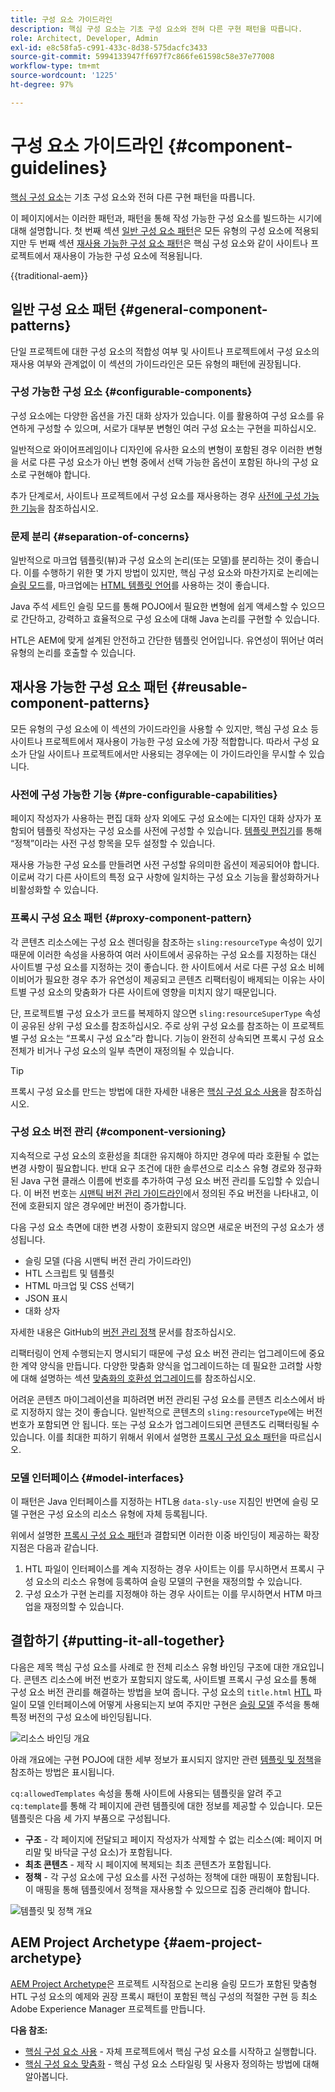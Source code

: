 ```yaml
---
title: 구성 요소 가이드라인
description: 핵심 구성 요소는 기초 구성 요소와 전혀 다른 구현 패턴을 따릅니다.
role: Architect, Developer, Admin
exl-id: e8c58fa5-c991-433c-8d38-575dacfc3433
source-git-commit: 5994133947ff697f7c866fe61598c58e37e77008
workflow-type: tm+mt
source-wordcount: '1225'
ht-degree: 97%

---
```


# 구성 요소 가이드라인 {#component-guidelines}

[핵심 구성 요소](overview.md)는 기초 구성 요소와 전혀 다른 구현 패턴을 따릅니다.

이 페이지에서는 이러한 패턴과, 패턴을 통해 작성 가능한 구성 요소를 빌드하는 시기에 대해 설명합니다. 첫 번째 섹션 [일반 구성 요소 패턴](#general-component-patterns)은 모든 유형의 구성 요소에 적용되지만 두 번째 섹션 [재사용 가능한 구성 요소 패턴](#reusable-component-patterns)은 핵심 구성 요소와 같이 사이트나 프로젝트에서 재사용이 가능한 구성 요소에 적용됩니다.

{{traditional-aem}}

## 일반 구성 요소 패턴 {#general-component-patterns}

단일 프로젝트에 대한 구성 요소의 적합성 여부 및 사이트나 프로젝트에서 구성 요소의 재사용 여부와 관계없이 이 섹션의 가이드라인은 모든 유형의 패턴에 권장됩니다.

### 구성 가능한 구성 요소 {#configurable-components}

구성 요소에는 다양한 옵션을 가진 대화 상자가 있습니다. 이를 활용하여 구성 요소를 유연하게 구성할 수 있으며, 서로가 대부분 변형인 여러 구성 요소는 구현을 피하십시오.

일반적으로 와이어프레임이나 디자인에 유사한 요소의 변형이 포함된 경우 이러한 변형을 서로 다른 구성 요소가 아닌 변형 중에서 선택 가능한 옵션이 포함된 하나의 구성 요소로 구현해야 합니다.

추가 단계로서, 사이트나 프로젝트에서 구성 요소를 재사용하는 경우 [사전에 구성 가능한 기능](#pre-configurable-capabilities)을 참조하십시오.

### 문제 분리 {#separation-of-concerns}

일반적으로 마크업 템플릿(뷰)과 구성 요소의 논리(또는 모델)를 분리하는 것이 좋습니다. 이를 수행하기 위한 몇 가지 방법이 있지만, 핵심 구성 요소와 마찬가지로 논리에는 [슬링 모드](https://sling.apache.org/documentation/bundles/models.html)를, 마크업에는 [HTML 템플릿 언어](https://experienceleague.adobe.com/docs/experience-manager-htl/using/overview.html)를 사용하는 것이 좋습니다.

Java 주석 세트인 슬링 모드를 통해 POJO에서 필요한 변형에 쉽게 액세스할 수 있으므로 간단하고, 강력하고 효율적으로 구성 요소에 대해 Java 논리를 구현할 수 있습니다.

HTL은 AEM에 맞게 설계된 안전하고 간단한 템플릿 언어입니다. 유연성이 뛰어난 여러 유형의 논리를 호출할 수 있습니다.

## 재사용 가능한 구성 요소 패턴 {#reusable-component-patterns}

모든 유형의 구성 요소에 이 섹션의 가이드라인을 사용할 수 있지만, 핵심 구성 요소 등 사이트나 프로젝트에서 재사용이 가능한 구성 요소에 가장 적합합니다. 따라서 구성 요소가 단일 사이트나 프로젝트에서만 사용되는 경우에는 이 가이드라인을 무시할 수 있습니다.

### 사전에 구성 가능한 기능 {#pre-configurable-capabilities}

페이지 작성자가 사용하는 편집 대화 상자 외에도 구성 요소에는 디자인 대화 상자가 포함되어 템플릿 작성자는 구성 요소를 사전에 구성할 수 있습니다. [템플릿 편집기](https://experienceleague.adobe.com/docs/experience-manager-cloud-service/sites/authoring/features/templates.html)를 통해 “정책”이라는 사전 구성 항목을 모두 설정할 수 있습니다.

재사용 가능한 구성 요소를 만들려면 사전 구성할 유의미한 옵션이 제공되어야 합니다. 이로써 각기 다른 사이트의 특정 요구 사항에 일치하는 구성 요소 기능을 활성화하거나 비활성화할 수 있습니다.

### 프록시 구성 요소 패턴 {#proxy-component-pattern}

각 콘텐츠 리소스에는 구성 요소 렌더링을 참조하는 `sling:resourceType` 속성이 있기 때문에 이러한 속성을 사용하여 여러 사이트에서 공유하는 구성 요소를 지정하는 대신 사이트별 구성 요소를 지정하는 것이 좋습니다. 한 사이트에서 서로 다른 구성 요소 비헤이비어가 필요한 경우 추가 유연성이 제공되고 콘텐츠 리팩터링이 배제되는 이유는 사이트별 구성 요소의 맞춤화가 다른 사이트에 영향을 미치지 않기 때문입니다.

단, 프로젝트별 구성 요소가 코드를 복제하지 않으면 `sling:resourceSuperType` 속성이 공유된 상위 구성 요소를 참조하십시오. 주로 상위 구성 요소를 참조하는 이 프로젝트별 구성 요소는 “프록시 구성 요소”라 합니다. 기능이 완전히 상속되면 프록시 구성 요소 전체가 비거나 구성 요소의 일부 측면이 재정의될 수 있습니다.

>[!TIP]
>
>프록시 구성 요소를 만드는 방법에 대한 자세한 내용은 [핵심 구성 요소 사용](/help/get-started/using.md#create-proxy-components)을 참조하십시오.

### 구성 요소 버전 관리 {#component-versioning}

지속적으로 구성 요소의 호환성을 최대한 유지해야 하지만 경우에 따라 호환될 수 없는 변경 사항이 필요합니다. 반대 요구 조건에 대한 솔루션으로 리소스 유형 경로와 정규화된 Java 구현 클래스 이름에 번호를 추가하여 구성 요소 버전 관리를 도입할 수 있습니다. 이 버전 번호는 [시맨틱 버전 관리 가이드라인](https://semver.org/)에서 정의된 주요 버전을 나타내고, 이전에 호환되지 않은 경우에만 버전이 증가합니다.

다음 구성 요소 측면에 대한 변경 사항이 호환되지 않으면 새로운 버전의 구성 요소가 생성됩니다.

* 슬링 모델 (다음 시맨틱 버전 관리 가이드라인)
* HTL 스크립트 및 템플릿
* HTML 마크업 및 CSS 선택기
* JSON 표시
* 대화 상자

자세한 내용은 GitHub의 [버전 관리 정책](https://github.com/adobe/aem-core-wcm-components/wiki/Versioning-Policies) 문서를 참조하십시오.

리팩터링이 언제 수행되는지 명시되기 때문에 구성 요소 버전 관리는 업그레이드에 중요한 계약 양식을 만듭니다. 다양한 맞춤화 양식을 업그레이드하는 데 필요한 고려할 사항에 대해 설명하는 섹션 [맞춤화의 호환성 업그레이드](customizing.md#upgrade-compatibility-of-customizations)를 참조하십시오.

어려운 콘텐츠 마이그레이션을 피하려면 버전 관리된 구성 요소를 콘텐츠 리소스에서 바로 지정하지 않는 것이 좋습니다. 일반적으로 콘텐츠의 `sling:resourceType`에는 버전 번호가 포함되면 안 됩니다. 또는 구성 요소가 업그레이드되면 콘텐츠도 리팩터링될 수 있습니다. 이를 최대한 피하기 위해서 위에서 설명한 [프록시 구성 요소 패턴](#proxy-component-pattern)을 따르십시오.

### 모델 인터페이스 {#model-interfaces}

이 패턴은 Java 인터페이스를 지정하는 HTL용 `data-sly-use` 지침인 반면에 슬링 모델 구현은 구성 요소의 리소스 유형에 자체 등록됩니다.

위에서 설명한 [프록시 구성 요소 패턴](#proxy-component-pattern)과 결합되면 이러한 이중 바인딩이 제공하는 확장 지점은 다음과 같습니다.

1. HTL 파일이 인터페이스를 계속 지정하는 경우 사이트는 이를 무시하면서 프록시 구성 요소의 리소스 유형에 등록하여 슬링 모델의 구현을 재정의할 수 있습니다.
1. 구성 요소가 구현 논리를 지정해야 하는 경우 사이트는 이를 무시하면서 HTM 마크업을 재정의할 수 있습니다.

## 결합하기 {#putting-it-all-together}

다음은 제목 핵심 구성 요소를 사례로 한 전체 리소스 유형 바인딩 구조에 대한 개요입니다. 콘텐츠 리소스에 버전 번호가 포함되지 않도록, 사이트별 프록시 구성 요소를 통해 구성 요소 버전 관리를 해결하는 방법을 보여 줍니다. 구성 요소의 `title.html` [HTL](https://experienceleague.adobe.com/docs/experience-manager-htl/using/overview.html) 파일이 모델 인터페이스에 어떻게 사용되는지 보여 주지만 구현은 [슬링 모델](https://sling.apache.org/documentation/bundles/models.html) 주석을 통해 특정 버전의 구성 요소에 바인딩됩니다.

![리소스 바인딩 개요](/help/assets/chlimage_1-32.png)

아래 개요에는 구현 POJO에 대한 세부 정보가 표시되지 않지만 관련 [템플릿 및 정책](https://experienceleague.adobe.com/docs/experience-manager-cloud-service/content/implementing/developing/full-stack/components-templates/templates.html)을 참조하는 방법은 표시됩니다.

`cq:allowedTemplates` 속성을 통해 사이트에 사용되는 템플릿을 알려 주고 `cq:template`를 통해 각 페이지에 관련 템플릿에 대한 정보를 제공할 수 있습니다. 모든 템플릿은 다음 세 가지 부품으로 구성됩니다.

* **구조** - 각 페이지에 전달되고 페이지 작성자가 삭제할 수 없는 리소스(예: 페이지 머리말 및 바닥글 구성 요소)가 포함됩니다.
* **최초 콘텐츠** - 제작 시 페이지에 복제되는 최초 콘텐츠가 포함됩니다.
* **정책** - 각 구성 요소에 구성 요소를 사전 구성하는 정책에 대한 매핑이 포함됩니다. 이 매핑을 통해 템플릿에서 정책을 재사용할 수 있으므로 집중 관리해야 합니다.

![템플릿 및 정책 개요](/help/assets/screen_shot_2018-12-07at093102.png)

## AEM Project Archetype {#aem-project-archetype}

[AEM Project Archetype](/help/developing/archetype/overview.md)은 프로젝트 시작점으로 논리용 슬링 모드가 포함된 맞춤형 HTL 구성 요소의 예제와 권장 프록시 패턴이 포함된 핵심 구성의 적절한 구현 등 최소 Adobe Experience Manager 프로젝트를 만듭니다.

**다음 참조:**

* [핵심 구성 요소 사용](/help/get-started/using.md) - 자체 프로젝트에서 핵심 구성 요소를 시작하고 실행합니다.
* [핵심 구성 요소 맞춤화](customizing.md) - 핵심 구성 요소 스타일링 및 사용자 정의하는 방법에 대해 알아봅니다.
